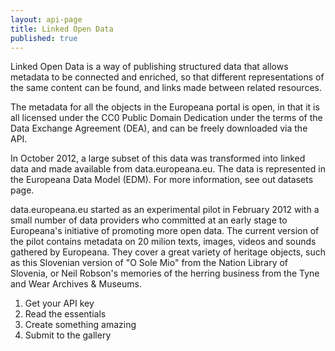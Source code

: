 ```yaml
---
layout: api-page
title: Linked Open Data
published: true
---
```



Linked Open Data is a way of publishing structured data that allows metadata to be connected and enriched, so that different representations of the same content can be found, and links made between related resources.

The metadata for all the objects in the Europeana portal is open, in that it is all licensed under the CC0 Public Domain Dedication under the terms of the Data Exchange Agreement (DEA), and can be freely downloaded via the API.

In October 2012, a large subset of this data was transformed into linked data and made available from data.europeana.eu. The data is represented in the Europeana Data Model (EDM). For more information, see out datasets page.

data.europeana.eu started as an experimental pilot in February 2012 with a small number of data providers who committed at an early stage to Europeana's initiative of promoting more open data. The current version of the pilot contains metadata on 20 milion texts, images, videos and sounds gathered by Europeana. They cover a great variety of heritage objects, such as this Slovenian version of "O Sole Mio" from the Nation Library of Slovenia, or Neil Robson's memories of the herring business from the Tyne and Wear Archives & Museums.

1. Get your API key
2. Read the essentials
3. Create something amazing
4. Submit to the gallery
